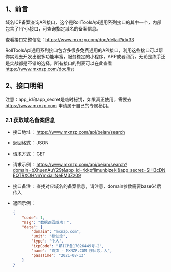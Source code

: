 ## 1、前言

域名ICP备案查询API接口，这个是RollToolsApi通用系列接口的其中一个，内部包含了1个小接口，可查询指定域名的备案信息。

查看接口完整信息：https://www.mxnzp.com/doc/detail?id=33

RollToolsApi通用系列接口包含多很多免费通用的API接口，利用这些接口可以帮你实现去开发出很多功能丰富，服务稳定的小程序，APP或者网页，无论是练手还是实战都是不错的选择。所有接口的列表可以在此查看 https://www.mxnzp.com/doc/list

## 2、接口明细

注意：app_id和app_secret是临时秘钥，如果真正使用，需要去 https://www.mxnzp.com 申请属于自己的专属秘钥。

### 2.1 获取域名备案信息

- 接口地址： https://www.mxnzp.com/api/beian/search

- 返回格式： JSON

- 请求方式： GET

- 请求示例： https://www.mxnzp.com/api/beian/search?domain=bXhuenAuY29t&app_id=rkkpflimunbjzeki&app_secret=SHI3cDNEQTRXOHNnYmxiallNeEM3Zz09

- 接口备注： 查找对应域名的备案信息，请注意，domain参数需要base64后传入

- 返回示例：

  ```json
  {
      "code": 1,
      "msg": "数据返回成功！",
      "data": {
          "domain": "mxnzp.com",
          "unit": "穆仙念",
          "type": "个人",
          "icpCode": "鄂ICP备17026449号-2",
          "name": "首页 - MXNZP.COM 穆仙念，人",
          "passTime": "2021-08-13"
      }
  }
                 
  ```
